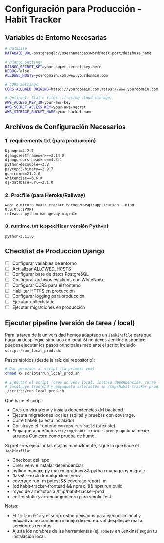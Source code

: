# Configuración para Producción - Habit Tracker

## Variables de Entorno Necesarias

```bash
# Database
DATABASE_URL=postgresql://username:password@host:port/database_name

# Django Settings
DJANGO_SECRET_KEY=your-super-secret-key-here
DEBUG=False
ALLOWED_HOSTS=yourdomain.com,www.yourdomain.com

# CORS Settings
CORS_ALLOWED_ORIGINS=https://yourdomain.com,https://www.yourdomain.com

# Optional: Static files (if using cloud storage)
AWS_ACCESS_KEY_ID=your-aws-key
AWS_SECRET_ACCESS_KEY=your-aws-secret
AWS_STORAGE_BUCKET_NAME=your-bucket-name
```

## Archivos de Configuración Necesarios

### 1. requirements.txt (para producción)

```txt
Django==4.2.7
djangorestframework==3.14.0
django-cors-headers==4.3.1
python-decouple==3.8
psycopg2-binary==2.9.7
gunicorn==21.2.0
whitenoise==6.6.0
dj-database-url==2.1.0
```

### 2. Procfile (para Heroku/Railway)

```
web: gunicorn habit_tracker_backend.wsgi:application --bind 0.0.0.0:$PORT
release: python manage.py migrate
```

### 3. runtime.txt (especificar versión Python)

```
python-3.11.6
```

## Checklist de Producción Django

- [ ] Configurar variables de entorno
- [ ] Actualizar ALLOWED_HOSTS
- [ ] Configurar base de datos PostgreSQL
- [ ] Configurar archivos estáticos con WhiteNoise
- [ ] Configurar CORS para el frontend
- [ ] Habilitar HTTPS en producción
- [ ] Configurar logging para producción
- [ ] Ejecutar collectstatic
- [ ] Ejecutar migraciones en producción

## Ejecutar pipeline (versión de tarea / local)

Para la tarea de la universidad hemos adaptado un `Jenkinsfile` para que haga un despliegue simulado en local. Si no tienes Jenkins disponible, puedes ejecutar los pasos principales mediante el script incluido `scripts/run_local_prod.sh`.

Pasos rápidos (desde la raíz del repositorio):

```bash
# Dar permisos al script (la primera vez)
chmod +x scripts/run_local_prod.sh

# Ejecutar el script (crea un venv local, instala dependencias, corre linters y tests,
# construye frontend y empaqueta artefactos en /tmp/habit-tracker-prod)
./scripts/run_local_prod.sh
```

Qué hace el script:

- Crea un virtualenv y instala dependencias del backend.
- Ejecuta migraciones locales (sqlite) y pruebas con coverage.
- Corre flake8 (si está instalado)
- Construye el frontend con `npm run build` (si existe)
- Empaqueta artefactos en `/tmp/habit-tracker-prod` y opcionalmente arranca Gunicorn como prueba de humo.

Si prefieres ejecutar las etapas manualmente, sigue lo que hace el `Jenkinsfile`:

- Checkout del repo
- Crear venv e instalar dependencias
- python manage.py makemigrations && python manage.py migrate
- flake8 --exclude=migrations,venv .
- coverage run -m pytest && coverage report -m
- (cd habit-tracker-frontend && npm ci && npm run build)
- rsync de artefactos a /tmp/habit-tracker-prod
- collectstatic y arrancar gunicorn para smoke test

Notas:

- El `Jenkinsfile` y el script están pensados para ejecución local y educativa: no contienen manejo de secretos ni despliegue real a servidores remotos.
- Ajusta los nombres de las herramientas (ej. `node18` en Jenkins) según tu instalación local.

